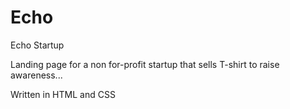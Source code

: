 # Echo
Echo Startup

Landing page for a non for-profit startup that sells T-shirt to raise awareness...

Written in HTML and CSS
